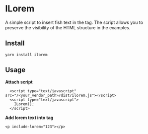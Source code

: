 ILorem
===

A simple script to insert fish text in the tag. The script allows you to preserve the visibility of the HTML structure in the examples.

Install
---

`yarn install ilorem`

Usage
---

__Attach script__

```
  <script type="text/javascript" src="/<your_vendor_path>/dist/ilorem.js"></script>
  <script type="text/javascript">
    ILorem();
  </script>
```

__Add lorem text into tag__

```
<p include-lorem="123"></p>
```
